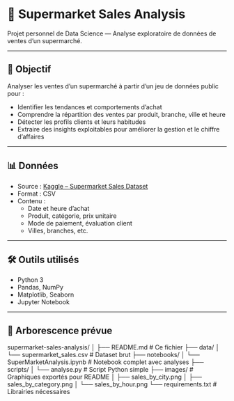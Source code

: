 # 🛒 Supermarket Sales Analysis

Projet personnel de Data Science — Analyse exploratoire de données de ventes d’un supermarché.

---

## 🎯 Objectif

Analyser les ventes d’un supermarché à partir d’un jeu de données public pour :  
- Identifier les tendances et comportements d’achat  
- Comprendre la répartition des ventes par produit, branche, ville et heure  
- Détecter les profils clients et leurs habitudes  
- Extraire des insights exploitables pour améliorer la gestion et le chiffre d’affaires
  
---

## 📊 Données

- Source : [Kaggle – Supermarket Sales Dataset](https://www.kaggle.com/datasets/aungpyaeap/supermarket-sales)
- Format : CSV
- Contenu : 
  - Date et heure d’achat
  - Produit, catégorie, prix unitaire
  - Mode de paiement, évaluation client
  - Villes, branches, etc.

---

## 🛠️ Outils utilisés

- Python 3
- Pandas, NumPy
- Matplotlib, Seaborn
- Jupyter Notebook

---

## 📂 Arborescence prévue 

supermarket-sales-analysis/
│
├── README.md # Ce fichier
├── data/
│ └── supermarket_sales.csv # Dataset brut
├── notebooks/
│ └── SuperMarketAnalysis.ipynb # Notebook complet avec analyses
├── scripts/
│ └── analyse.py # Script Python simple
├── images/ # Graphiques exportés pour README
│ ├── sales_by_city.png
│ ├── sales_by_category.png
│ └── sales_by_hour.png
└── requirements.txt # Librairies nécessaires

